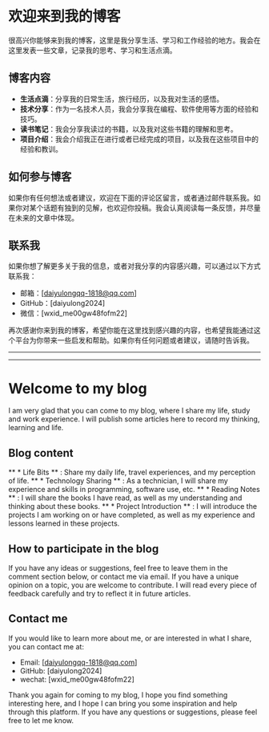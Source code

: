 # 欢迎来到我的博客  
  
很高兴你能够来到我的博客，这里是我分享生活、学习和工作经验的地方。我会在这里发表一些文章，记录我的思考、学习和生活点滴。  
  
## 博客内容  
  
* **生活点滴**：分享我的日常生活，旅行经历，以及我对生活的感悟。  
* **技术分享**：作为一名技术人员，我会分享我在编程、软件使用等方面的经验和技巧。  
* **读书笔记**：我会分享我读过的书籍，以及我对这些书籍的理解和思考。  
* **项目介绍**：我会介绍我正在进行或者已经完成的项目，以及我在这些项目中的经验和教训。  
  
## 如何参与博客  
  
如果你有任何想法或者建议，欢迎在下面的评论区留言，或者通过邮件联系我。如果你对某个话题有独到的见解，也欢迎你投稿。我会认真阅读每一条反馈，并尽量在未来的文章中体现。  
  
## 联系我  
  
如果你想了解更多关于我的信息，或者对我分享的内容感兴趣，可以通过以下方式联系我：  
  
* 邮箱：[daiyulongqq-1818@qq.com]  
* GitHub：[daiyulong2024]  
* 微信：[wxid_me00gw48fofm22]  
  
再次感谢你来到我的博客，希望你能在这里找到感兴趣的内容，也希望我能通过这个平台为你带来一些启发和帮助。如果你有任何问题或者建议，请随时告诉我。

---

---


# Welcome to my blog

I am very glad that you can come to my blog, where I share my life, study and work experience. I will publish some articles here to record my thinking, learning and life.

## Blog content

** * Life Bits ** : Share my daily life, travel experiences, and my perception of life.
** * Technology Sharing ** : As a technician, I will share my experience and skills in programming, software use, etc.
** * Reading Notes ** : I will share the books I have read, as well as my understanding and thinking about these books.
** * Project Introduction ** : I will introduce the projects I am working on or have completed, as well as my experience and lessons learned in these projects.

## How to participate in the blog

If you have any ideas or suggestions, feel free to leave them in the comment section below, or contact me via email. If you have a unique opinion on a topic, you are welcome to contribute. I will read every piece of feedback carefully and try to reflect it in future articles.

## Contact me

If you would like to learn more about me, or are interested in what I share, you can contact me at:

* Email: [daiyulongqq-1818@qq.com]
* GitHub: [daiyulong2024]
* wechat: [wxid_me00gw48fofm22]

Thank you again for coming to my blog, I hope you find something interesting here, and I hope I can bring you some inspiration and help through this platform. If you have any questions or suggestions, please feel free to let me know.
